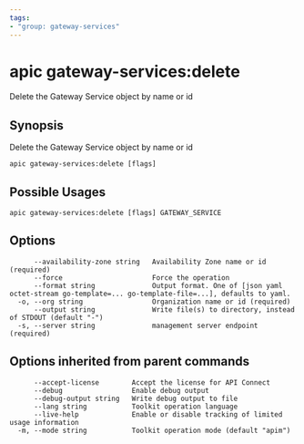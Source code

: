 ```yaml
---
tags:
- "group: gateway-services"
---
```

# apic gateway-services:delete

Delete the Gateway Service object by name or id

## Synopsis

Delete the Gateway Service object by name or id

```
apic gateway-services:delete [flags]
```

## Possible Usages

```
apic gateway-services:delete [flags] GATEWAY_SERVICE
```

## Options

```
      --availability-zone string   Availability Zone name or id (required)
      --force                      Force the operation
      --format string              Output format. One of [json yaml octet-stream go-template=... go-template-file=...], defaults to yaml.
  -o, --org string                 Organization name or id (required)
      --output string              Write file(s) to directory, instead of STDOUT (default "-")
  -s, --server string              management server endpoint (required)
```

## Options inherited from parent commands

```
      --accept-license        Accept the license for API Connect
      --debug                 Enable debug output
      --debug-output string   Write debug output to file
      --lang string           Toolkit operation language
      --live-help             Enable or disable tracking of limited usage information
  -m, --mode string           Toolkit operation mode (default "apim")
```
